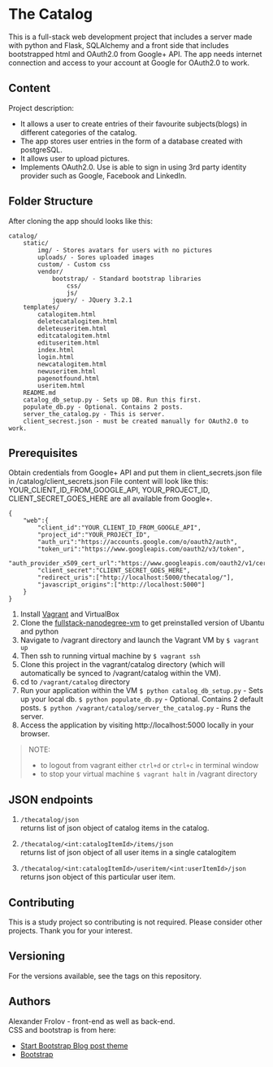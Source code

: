 # The Catalog

This is a full-stack web development project that includes a server made with
python and Flask, SQLAlchemy and a front side that includes bootstrapped html and OAuth2.0 from Google+ API.
The app needs internet connection and access to your account at Google for OAuth2.0 to work.

## Content

Project description:  
- It allows a user to create entries of their favourite subjects(blogs) in different categories of the catalog.  
- The app stores user entries in the form of a database created with postgreSQL.
- It allows user to upload pictures.
- Implements OAuth2.0. Use is able to sign in using 3rd party identity provider such as Google, Facebook and LinkedIn.

## Folder Structure

After cloning the app should looks like this:
```
catalog/
    static/
        img/ - Stores avatars for users with no pictures
        uploads/ - Sores uploaded images
        custom/ - Custom css
        vendor/
            bootstrap/ - Standard bootstrap libraries
                css/
                js/ 
            jquery/ - JQuery 3.2.1
    templates/
        catalogitem.html
        deletecatalogitem.html
        deleteuseritem.html
        editcatalogitem.html
        edituseritem.html
        index.html
        login.html
        newcatalogitem.html
        newuseritem.html
        pagenotfound.html
        useritem.html
    README.md
    catalog_db_setup.py - Sets up DB. Run this first.
    populate_db.py - Optional. Contains 2 posts.
    server_the_catalog.py - This is server.
    client_secrest.json - must be created manually for OAuth2.0 to work.
```

## Prerequisites

Obtain credentials from Google+ API and put them in client_secrets.json file in /catalog/client_secrets.json
File content will look like this:
YOUR_CLIENT_ID_FROM_GOOGLE_API, YOUR_PROJECT_ID, CLIENT_SECRET_GOES_HERE are all available from Google+.


```
{
    "web":{
        "client_id":"YOUR_CLIENT_ID_FROM_GOOGLE_API",
        "project_id":"YOUR_PROJECT_ID",
        "auth_uri":"https://accounts.google.com/o/oauth2/auth",
        "token_uri":"https://www.googleapis.com/oauth2/v3/token",
        "auth_provider_x509_cert_url":"https://www.googleapis.com/oauth2/v1/certs",
        "client_secret":"CLIENT_SECRET_GOES_HERE",
        "redirect_uris":["http://localhost:5000/thecatalog/"],
        "javascript_origins":["http://localhost:5000"]
    }
}
```

1.  Install [Vagrant](https://www.vagrantup.com/) and VirtualBox
2.  Clone the [fullstack-nanodegree-vm](https://github.com/udacity/fullstack-nanodegree-vm) to get preinstalled version of Ubantu and python
3.  Navigate to /vagrant directory and launch the Vagrant VM by `$ vagrant up`
4.  Then ssh to running virtual machine by `$ vagrant ssh`
5.  Clone this project in the vagrant/catalog directory (which will automatically be synced to /vagrant/catalog within the VM).
6. cd to `/vagrant/catalog` directory
7.  Run your application within the VM 
`$ python catalog_db_setup.py` - Sets up your local db.
`$ python populate_db.py` - Optional. Contains 2 default posts.
`$ python /vagrant/catalog/server_the_catalog.py` - Runs the server.
8.  Access the application by visiting http://localhost:5000 locally in your browser.
  
>NOTE:  
>- to logout from vagrant either `ctrl+d` or `ctrl+c` in terminal window  
>- to stop your virtual machine `$ vagrant halt` in /vagrant directory


## JSON endpoints
1. `/thecatalog/json`  
returns list of json object of catalog items in the catalog.

2. `/thecatalog/<int:catalogItemId>/items/json`  
returns list of json object of all user items in a single catalogitem  

3. `/thecatalog/<int:catalogItemId>/useritem/<int:userItemId>/json`  
returns json object of this particular user item.


## Contributing

This is a study project so contributing is not required. Please consider other projects. Thank you for your interest.

## Versioning

For the versions available, see the tags on this repository.

## Authors

Alexander Frolov - front-end as well as back-end.  
CSS and bootstrap is from here:
- [Start Bootstrap Blog post theme](https://blackrockdigital.github.io/startbootstrap-blog-post/)
- [Bootstrap](https://getbootstrap.com/)